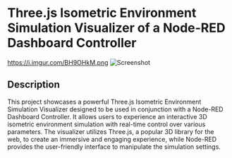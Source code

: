 # Three.js Isometric Environment Simulation Visualizer of a Node-RED Dashboard Controller
https://i.imgur.com/BH9OHkM.png
![Screenshot](https://i.imgur.com/BH9OHkM.png)

## Description

This project showcases a powerful Three.js Isometric Environment Simulation Visualizer designed to be used in conjunction with a Node-RED Dashboard Controller. It allows users to experience an interactive 3D isometric environment simulation with real-time control over various parameters. The visualizer utilizes Three.js, a popular 3D library for the web, to create an immersive and engaging experience, while Node-RED provides the user-friendly interface to manipulate the simulation settings.
